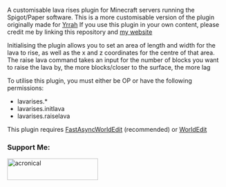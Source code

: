 A customisable lava rises plugin for Minecraft servers running the Spigot/Paper software.
This is a more customisable version of the plugin originally made for [Yrrah](https://www.linktr.ee/Yrrah)
If you use this plugin in your own content, please credit me by linking this repository and [my website](https://acronical.pages.dev)

Initialising the plugin allows you to set an area of length and width for the lava to rise, as well as the x and z coordinates for the centre of that area.
The raise lava command takes an input for the number of blocks you want to raise the lava by, the more blocks/closer to the surface, the more lag

To utilise this plugin, you must either be OP or have the following permissions:
 - lavarises.*
 - lavarises.initlava
 - lavarises.raiselava

This plugin requires [FastAsyncWorldEdit](https://www.spigotmc.org/resources/fastasyncworldedit.13932/) (recommended) or [WorldEdit](https://dev.bukkit.org/projects/worldedit)

<h3 align="left">Support Me:</h3>
<p><a href="https://ko-fi.com/acronical"> <img align="left" src="https://cdn.ko-fi.com/cdn/kofi3.png?v=3" height="50" width="210" alt="acronical" /></a></p><br><br>
